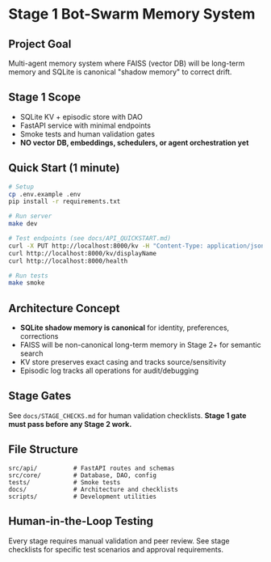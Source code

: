 # Stage 1 Bot-Swarm Memory System

## Project Goal
Multi-agent memory system where FAISS (vector DB) will be long-term memory and SQLite is canonical "shadow memory" to correct drift.

## Stage 1 Scope
- SQLite KV + episodic store with DAO
- FastAPI service with minimal endpoints
- Smoke tests and human validation gates
- **NO vector DB, embeddings, schedulers, or agent orchestration yet**

## Quick Start (1 minute)
```bash
# Setup
cp .env.example .env
pip install -r requirements.txt

# Run server
make dev

# Test endpoints (see docs/API_QUICKSTART.md)
curl -X PUT http://localhost:8000/kv -H "Content-Type: application/json" -d '{"key":"displayName","value":"Mark","source":"user"}'
curl http://localhost:8000/kv/displayName
curl http://localhost:8000/health

# Run tests
make smoke
```

## Architecture Concept
- **SQLite shadow memory is canonical** for identity, preferences, corrections
- FAISS will be non-canonical long-term memory in Stage 2+ for semantic search
- KV store preserves exact casing and tracks source/sensitivity
- Episodic log tracks all operations for audit/debugging

## Stage Gates
See `docs/STAGE_CHECKS.md` for human validation checklists. **Stage 1 gate must pass before any Stage 2 work.**

## File Structure
```
src/api/          # FastAPI routes and schemas
src/core/         # Database, DAO, config
tests/            # Smoke tests
docs/             # Architecture and checklists
scripts/          # Development utilities
```

## Human-in-the-Loop Testing
Every stage requires manual validation and peer review. See stage checklists for specific test scenarios and approval requirements.